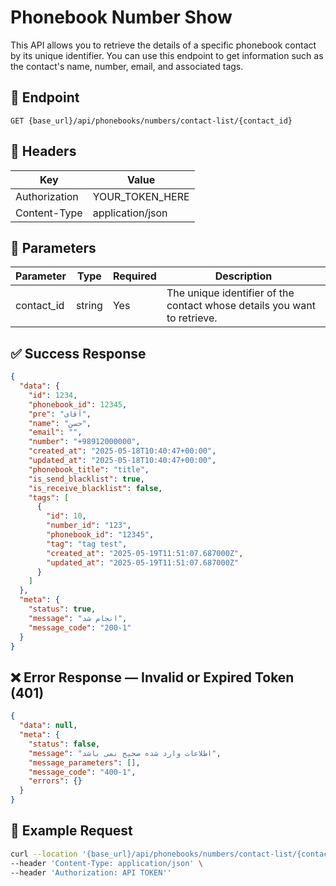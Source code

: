 # Phonebook Number Show
This API allows you to retrieve the details of a specific phonebook contact by its unique identifier. You can use this endpoint to get information such as the contact's name, number, email, and associated tags.

## 📍 Endpoint

```
GET {base_url}/api/phonebooks/numbers/contact-list/{contact_id}
```

## 🧾 Headers

| Key | Value |
| --- | ----- |
| Authorization | YOUR_TOKEN_HERE |
| Content-Type | application/json |

## 📝 Parameters

| Parameter | Type | Required | Description |
| --------- | ---- |----------|-------------|
| contact_id | string | Yes      | The unique identifier of the contact whose details you want to retrieve. |

## ✅ Success Response

```json
{
  "data": {
    "id": 1234,
    "phonebook_id": 12345,
    "pre": "آقای",
    "name": "حسن",
    "email": "",
    "number": "+98912000000",
    "created_at": "2025-05-18T10:40:47+00:00",
    "updated_at": "2025-05-18T10:40:47+00:00",
    "phonebook_title": "title",
    "is_send_blacklist": true,
    "is_receive_blacklist": false,
    "tags": [
      {
        "id": 10,
        "number_id": "123",
        "phonebook_id": "12345",
        "tag": "tag test",
        "created_at": "2025-05-19T11:51:07.687000Z",
        "updated_at": "2025-05-19T11:51:07.687000Z"
      }
    ]
  },
  "meta": {
    "status": true,
    "message": "انجام شد",
    "message_code": "200-1"
  }
}
```

## ❌ Error Response — Invalid or Expired Token (401)

```json
{
  "data": null,
  "meta": {
    "status": false,
    "message": "اطلاعات وارد شده صحیح نمی باشد",
    "message_parameters": [],
    "message_code": "400-1",
    "errors": {}
  }
}
```

## 🧪 Example Request

```bash
curl --location '{base_url}/api/phonebooks/numbers/contact-list/{contact_id}' \
--header 'Content-Type: application/json' \
--header 'Authorization: API TOKEN''
```
